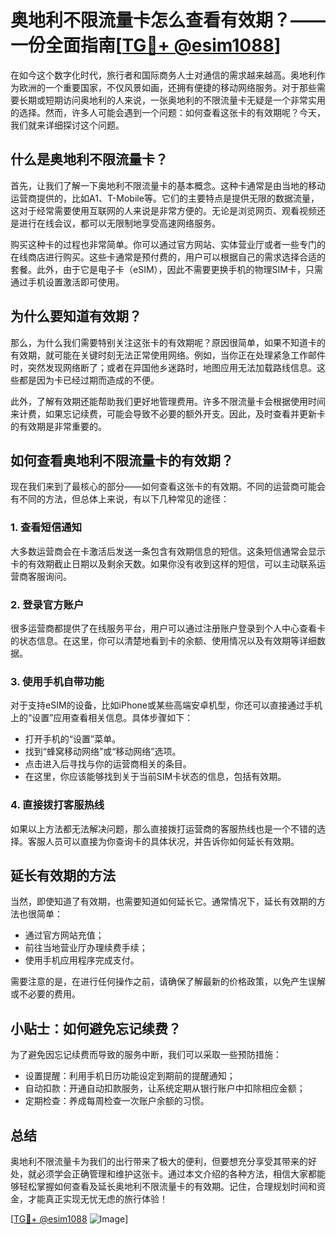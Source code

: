 # 奥地利不限流量卡怎么查看有效期？——一份全面指南[[TG💪+ @esim1088](https://t.me/s/esim1088)]

在如今这个数字化时代，旅行者和国际商务人士对通信的需求越来越高。奥地利作为欧洲的一个重要国家，不仅风景如画，还拥有便捷的移动网络服务。对于那些需要长期或短期访问奥地利的人来说，一张奥地利的不限流量卡无疑是一个非常实用的选择。然而，许多人可能会遇到一个问题：如何查看这张卡的有效期呢？今天，我们就来详细探讨这个问题。

## 什么是奥地利不限流量卡？

首先，让我们了解一下奥地利不限流量卡的基本概念。这种卡通常是由当地的移动运营商提供的，比如A1、T-Mobile等。它们的主要特点是提供无限的数据流量，这对于经常需要使用互联网的人来说是非常方便的。无论是浏览网页、观看视频还是进行在线会议，都可以无限制地享受高速网络服务。

购买这种卡的过程也非常简单。你可以通过官方网站、实体营业厅或者一些专门的在线商店进行购买。这些卡通常是预付费的，用户可以根据自己的需求选择合适的套餐。此外，由于它是电子卡（eSIM），因此不需要更换手机的物理SIM卡，只需通过手机设置激活即可使用。

## 为什么要知道有效期？

那么，为什么我们需要特别关注这张卡的有效期呢？原因很简单，如果不知道卡的有效期，就可能在关键时刻无法正常使用网络。例如，当你正在处理紧急工作邮件时，突然发现网络断了；或者在异国他乡迷路时，地图应用无法加载路线信息。这些都是因为卡已经过期而造成的不便。

此外，了解有效期还能帮助我们更好地管理费用。许多不限流量卡会根据使用时间来计费，如果忘记续费，可能会导致不必要的额外开支。因此，及时查看并更新卡的有效期是非常重要的。

## 如何查看奥地利不限流量卡的有效期？

现在我们来到了最核心的部分——如何查看这张卡的有效期。不同的运营商可能会有不同的方法，但总体上来说，有以下几种常见的途径：

### 1. 查看短信通知

大多数运营商会在卡激活后发送一条包含有效期信息的短信。这条短信通常会显示卡的有效期截止日期以及剩余天数。如果你没有收到这样的短信，可以主动联系运营商客服询问。

### 2. 登录官方账户

很多运营商都提供了在线服务平台，用户可以通过注册账户登录到个人中心查看卡的状态信息。在这里，你可以清楚地看到卡的余额、使用情况以及有效期等详细数据。

### 3. 使用手机自带功能

对于支持eSIM的设备，比如iPhone或某些高端安卓机型，你还可以直接通过手机上的“设置”应用查看相关信息。具体步骤如下：
- 打开手机的“设置”菜单。
- 找到“蜂窝移动网络”或“移动网络”选项。
- 点击进入后寻找与你的运营商相关的条目。
- 在这里，你应该能够找到关于当前SIM卡状态的信息，包括有效期。

### 4. 直接拨打客服热线

如果以上方法都无法解决问题，那么直接拨打运营商的客服热线也是一个不错的选择。客服人员可以直接为你查询卡的具体状况，并告诉你如何延长有效期。

## 延长有效期的方法

当然，即使知道了有效期，也需要知道如何延长它。通常情况下，延长有效期的方法也很简单：
- 通过官方网站充值；
- 前往当地营业厅办理续费手续；
- 使用手机应用程序完成支付。

需要注意的是，在进行任何操作之前，请确保了解最新的价格政策，以免产生误解或不必要的费用。

## 小贴士：如何避免忘记续费？

为了避免因忘记续费而导致的服务中断，我们可以采取一些预防措施：
- 设置提醒：利用手机日历功能设定到期前的提醒通知；
- 自动扣款：开通自动扣款服务，让系统定期从银行账户中扣除相应金额；
- 定期检查：养成每周检查一次账户余额的习惯。

## 总结

奥地利不限流量卡为我们的出行带来了极大的便利，但要想充分享受其带来的好处，就必须学会正确管理和维护这张卡。通过本文介绍的各种方法，相信大家都能够轻松掌握如何查看及延长奥地利不限流量卡的有效期。记住，合理规划时间和资金，才能真正实现无忧无虑的旅行体验！

[[TG💪+ @esim1088](https://t.me/s/esim1088) ![Image](https://i.postimg.cc/4NQfJmqS/Snipaste-2025-05-13-00-14-12.png)]
